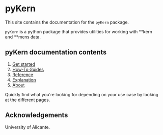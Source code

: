 # pyKern

This site contains the documentation for the `pyKern` package.

`pyKern` is a python package that provides utilities for working with **kern and **mens data. 


## pyKern documentation contents

1. [Get started](get-started.md)
2. [How-To Guides](how-to-guides.md)
3. [Reference](reference.md)
4. [Explanation](explanation.md)
5. [About](about.md)

Quickly find what you're looking for depending on
your use case by looking at the different pages.

## Acknowledgements
University of Alicante. 

